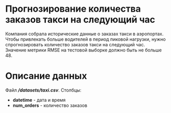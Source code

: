 # Прогнозирование количества заказов такси на следующий час

Компания собрала исторические данные о заказах такси в аэропортах. Чтобы привлекать больше водителей в период пиковой нагрузки, нужно спрогнозировать количество заказов такси на следующий час. 
Значение метрики RMSE на тестовой выборке должно быть не больше 48.

# Описание данных

Файл ***/datasets/taxi.csv***. Столбцы:


- **datetime** - дата и время   
- **num_orders** - количество заказов

